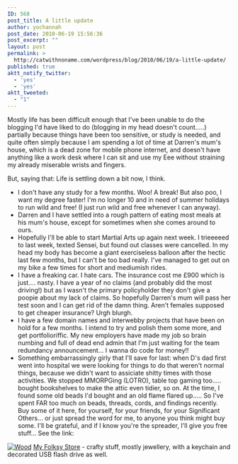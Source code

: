 ```yaml
---
ID: 568
post_title: A little update
author: yochannah
post_date: 2010-06-19 15:56:36
post_excerpt: ""
layout: post
permalink: >
  http://catwithnoname.com/wordpress/blog/2010/06/19/a-little-update/
published: true
aktt_notify_twitter:
  - 'yes'
  - 'yes'
aktt_tweeted:
  - "1"
---
```

Mostly life has been difficult enough that I've been unable to do the blogging I'd have liked to do (blogging in my head doesn't count.....) partially because things have been too sensitive, or study is needed, and quite often simply because I am spending a lot of time at Darren's mum's house, which is a dead zone for mobile phone internet, and doesn't have anything like a work desk where I can sit and use my Eee without straining my already miserable wrists and fingers. 

But, saying that: Life is settling down a bit now, I think. 
<ul>
<li>I don't have any study for a few months. Woo! A break! But also poo, I want my degree faster! I'm no longer 10 and in need of summer holidays to run wild and free! (I just run wild and free whenever I can anyway). </li>
<li>Darren and I have settled into a rough pattern of eating most meals at his mum's house, except for sometimes when she comes around to ours. </li>
<li>Hopefully I'll be able to start Martial Arts up again next week. I trieeeeed to last week, texted Sensei, but found out classes were cancelled. In my head my body has become a giant exerciseless balloon after the hectic last few months, but I can't be too bad really. I've managed to get out on my bike a few times for short and mediumish rides. </li>
<li>I have a freaking car. I hate cars. The insurance cost me £900 which is just.... nasty. I have a year of no claims (and probably did the most driving!) but as I wasn't the primary policyholder they don't give a poopie about my lack of claims. So hopefully Darren's mum will pass her test soon and I can get rid of the damn thing. Aren't females supposed to get cheaper insurance? Urgh blurgh.</li>
<li> I have a few domain names and interwebby projects that have been on hold for a few months. I intend to try and polish them some more, and get portfolioriffic. My new employers have made my job so brain numbing and full of dead end admin that I'm just waiting for the team redundancy announcement... I wanna do code for money!!</li>
<li>Something embarrassingly girly that I'll save for last: when D's dad first went into hospital we were looking for things to do that weren't normal things, because we didn't want to assiciate shitty times with those activities. We stopped MMORPGing (LOTRO), table top gaming too..... bought bookshelves to make the attic even tidier, so on. At the time, I found some old beads I'd bought and an old flame flared up..... So I've spent FAR too much on beads, threads, cords, and findings recently. Buy some of it here, for yourself, for your friends, for your Significant Others... or just spread the word for me, to anyone you think might buy some. I'll be grateful, and if I know you're the spreader, I'll give you free stuff... See the link: </li>
</ul>

<a href="http://www.folksy.com/shops/yochannah"><img src="http://badges.folksy.com/images/badges/wood-small.jpg" alt="Wood" /></a>
<a href="http://folksy.com/shops/yochannah"> My Folksy Store</a> - crafty stuff, mostly jewellery, with a keychain and decorated USB flash drive as well.